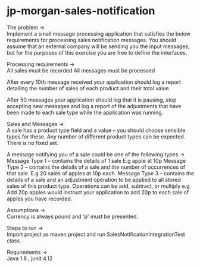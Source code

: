 # jp-morgan-sales-notification

The problem ->  
Implement a small message processing application that satisfies the below requirements for
processing sales notification messages. You should assume that an external company will be sending
you the input messages, but for the purposes of this exercise you are free to define the interfaces.

Processing requirements ->  
All sales must be recorded
All messages must be processed

After every 10th message received your application should log a report detailing the number of sales of each product and their total value.

After 50 messages your application should log that it is pausing, stop accepting new messages and log a report of the adjustments that have been made to each sale type while the application was running.

Sales and Messages ->  
A sale has a product type field and a value – you should choose sensible types for these.
Any number of different product types can be expected. There is no fixed set.

A message notifying you of a sale could be one of the following types ->
Message Type 1 – contains the details of 1 sale E.g apple at 10p
Message Type 2 – contains the details of a sale and the number of occurrences of that sale. E.g 20 sales of apples at 10p each.
Message Type 3 – contains the details of a sale and an adjustment operation to be applied to all stored sales of this product type. Operations can be add, subtract, or multiply e.g Add 20p apples would instruct your application to add 20p to each sale of apples you have recorded.

Assumptions ->  
Currency is always pound and 'p' must be presented.

Steps to run ->  
Import project as maven project and run SalesNotificationIntegrationTest class.

Requirements ->  
Java 1.8 , junit 4.12
